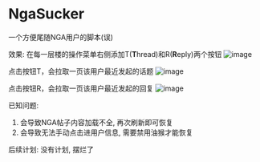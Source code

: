 # NgaSucker
一个方便尾随NGA用户的脚本(误)

效果: 
在每一层楼的操作菜单右侧添加T(**T**hread)和R(**R**eply)两个按钮
![image](public/两个按钮.PNG)

点击按钮T，会拉取一页该用户最近发起的话题
![image](public/按钮T的效果.PNG)

点击按钮R，会拉取一页该用户最近发起的回复
![image](public/按钮R的效果.PNG)

已知问题:
1. 会导致NGA帖子内容加载不全, 再次刷新即可恢复
2. 会导致无法手动点击进用户信息, 需要禁用油猴才能恢复

后续计划:
    没有计划, 摆烂了
